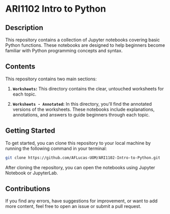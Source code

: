 # ARI1102 Intro to Python


## Description

This repository contains a collection of Jupyter notebooks covering basic Python functions. These notebooks are designed to help beginners become familiar with Python programming concepts and syntax.

## Contents

This repository contains two main sections:

1. **`Worksheets`:** This directory contains the clear, untouched worksheets for each topic.

2. **`Worksheets - Annotated`:** In this directory, you'll find the annotated versions of the worksheets. These notebooks include explanations, annotations, and answers to guide beginners through each topic.

## Getting Started

To get started, you can clone this repository to your local machine by running the following command in your terminal:

```bash
git clone https://github.com/AFLucas-UOM/ARI1102-Intro-to-Python.git
```

After cloning the repository, you can open the notebooks using Jupyter Notebook or JupyterLab.

## Contributions

If you find any errors, have suggestions for improvement, or want to add more content, feel free to open an issue or submit a pull request.
